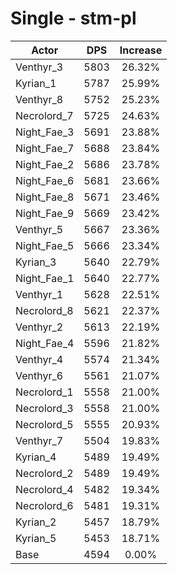 # Single - stm-pl
| Actor | DPS | Increase |
|---|:---:|:---:|
|Venthyr_3|5803|26.32%|
|Kyrian_1|5787|25.99%|
|Venthyr_8|5752|25.23%|
|Necrolord_7|5725|24.63%|
|Night_Fae_3|5691|23.88%|
|Night_Fae_7|5688|23.84%|
|Night_Fae_2|5686|23.78%|
|Night_Fae_6|5681|23.66%|
|Night_Fae_8|5671|23.46%|
|Night_Fae_9|5669|23.42%|
|Venthyr_5|5667|23.36%|
|Night_Fae_5|5666|23.34%|
|Kyrian_3|5640|22.79%|
|Night_Fae_1|5640|22.77%|
|Venthyr_1|5628|22.51%|
|Necrolord_8|5621|22.37%|
|Venthyr_2|5613|22.19%|
|Night_Fae_4|5596|21.82%|
|Venthyr_4|5574|21.34%|
|Venthyr_6|5561|21.07%|
|Necrolord_1|5558|21.00%|
|Necrolord_3|5558|21.00%|
|Necrolord_5|5555|20.93%|
|Venthyr_7|5504|19.83%|
|Kyrian_4|5489|19.49%|
|Necrolord_2|5489|19.49%|
|Necrolord_4|5482|19.34%|
|Necrolord_6|5481|19.31%|
|Kyrian_2|5457|18.79%|
|Kyrian_5|5453|18.71%|
|Base|4594|0.00%|
